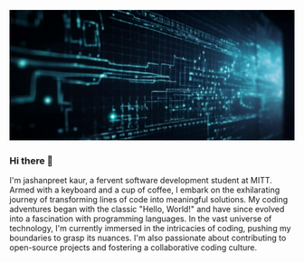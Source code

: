 ![logo](https://github.com/jashan201/jashan201/blob/main/31058%20new.png)
### Hi there 👋
I'm jashanpreet kaur, a fervent software development student at MITT. Armed with a keyboard and a cup of coffee, I embark on the exhilarating journey of transforming lines of code into meaningful solutions. My coding adventures began with the classic "Hello, World!" and have since evolved into a fascination with programming languages.
In the vast universe of technology, I'm currently immersed in the intricacies of coding, pushing my boundaries to grasp its nuances. I'm also passionate about contributing to open-source projects and fostering a collaborative coding culture.

<!--
**jashan201/jashan201** is a ✨ _special_ ✨ repository because its `README.md` (this file) appears on your GitHub profile.

Here are some ideas to get you started:

- 🔭 I’m currently working on ...
- 🌱 I’m currently learning ...
- 👯 I’m looking to collaborate on ...
- 🤔 I’m looking for help with ...
- 💬 Ask me about ...
- 📫 How to reach me: ...
- 😄 Pronouns: ...
- ⚡ Fun fact: ...
-->
